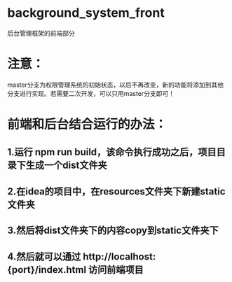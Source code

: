 # background_system_front
后台管理框架的前端部分

# 注意：
master分支为权限管理系统的初始状态，以后不再改变，新的功能将添加到其他分支进行实现。若需要二次开发，可以只用master分支即可！

# 前端和后台结合运行的办法：
## 1.运行 npm run build，该命令执行成功之后，项目目录下生成一个dist文件夹
## 2.在idea的项目中，在resources文件夹下新建static文件夹
## 3.然后将dist文件夹下的内容copy到static文件夹下
## 4.然后就可以通过 http://localhost:{port}/index.html 访问前端项目
